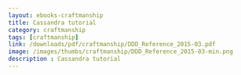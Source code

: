 ```yaml
---
layout: ebooks-craftmanship
title: Cassandra tutorial
category: craftmanship
tags: [craftmanship]
link: /downloads/pdf/craftmanship/DDD_Reference_2015-03.pdf 
image: /images/thumbs/craftmanship/DDD_Reference_2015-03-min.png
description : Cassandra tutorial 
---
```












